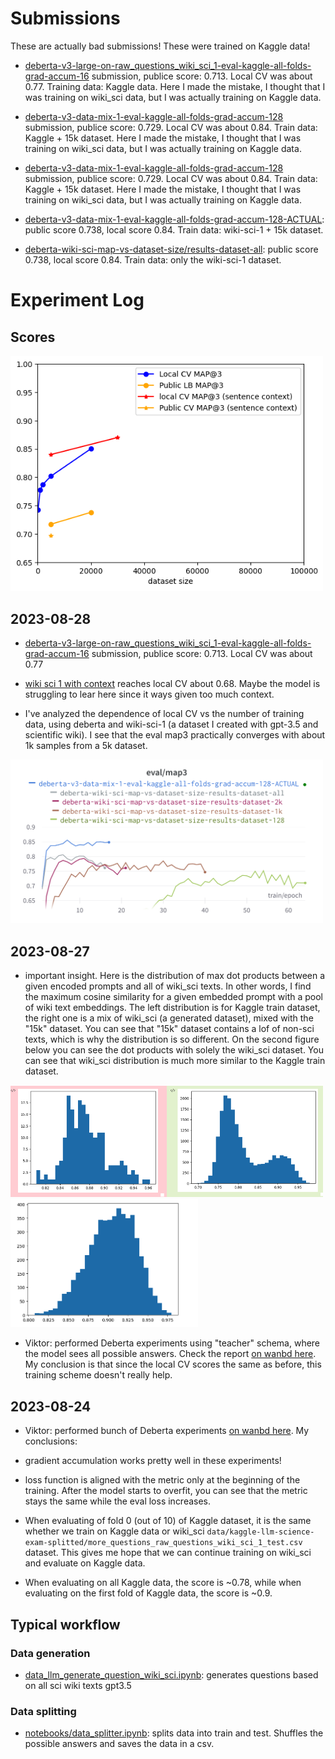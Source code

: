 
# Submissions

These are actually bad submissions! These were trained on Kaggle data!

- [deberta-v3-large-on-raw_questions_wiki_sci_1-eval-kaggle-all-folds-grad-accum-16](https://www.kaggle.com/code/viktorcikojevic/kaggle-llm?scriptVersionId=141219820) submission, publice score: 0.713. Local CV was about 0.77. Training data: Kaggle data. Here I made the mistake, I thought that I was training on wiki_sci data, but I was actually training on Kaggle data.
- [deberta-v3-data-mix-1-eval-kaggle-all-folds-grad-accum-128](https://www.kaggle.com/code/viktorcikojevic/kaggle-llm?scriptVersionId=141282948) submission, publice score: 0.729. Local CV was about 0.84. Train data: Kaggle + 15k dataset. Here I made the mistake, I thought that I was training on wiki_sci data, but I was actually training on Kaggle data.
- [deberta-v3-data-mix-1-eval-kaggle-all-folds-grad-accum-128](https://www.kaggle.com/code/viktorcikojevic/kaggle-llm?scriptVersionId=141282948) submission, publice score: 0.729. Local CV was about 0.84. Train data: Kaggle + 15k dataset. Here I made the mistake, I thought that I was training on wiki_sci data, but I was actually training on Kaggle data.


- [deberta-v3-data-mix-1-eval-kaggle-all-folds-grad-accum-128-ACTUAL](https://www.kaggle.com/code/viktorcikojevic/kaggle-llm?scriptVersionId=141354264): public score 0.738, local score 0.84. Train data: wiki-sci-1 + 15k dataset.
- [deberta-wiki-sci-map-vs-dataset-size/results-dataset-all](https://www.kaggle.com/code/viktorcikojevic/kaggle-llm?scriptVersionId=141330398): public score 0.738, local score 0.84. Train data: only the wiki-sci-1 dataset.


# Experiment Log


## Scores

<img src="assets/scores.png" alt="drawing" width="500"/>


## 2023-08-28



- [deberta-v3-large-on-raw_questions_wiki_sci_1-eval-kaggle-all-folds-grad-accum-16](https://www.kaggle.com/code/viktorcikojevic/kaggle-llm?scriptVersionId=141219820) submission, publice score: 0.713. Local CV was about 0.77

- [wiki sci 1 with context](https://wandb.ai/viktor-cikojevic/huggingface/reports/Untitled-Report--Vmlldzo1MjUzODM3/edit?firstReport&runsetFilter)  reaches local CV about 0.68. Maybe the model is struggling to lear here since it ways given too much context.

- I've analyzed the dependence of local CV vs the number of training data, using deberta and wiki-sci-1 (a dataset I created with gpt-3.5 and scientific wiki). I see that the eval map3  practically converges with about 1k samples from a 5k dataset.

<!-- ![Alt text](assets/image-evolution.png) -->

<img src="assets/W&B Chart 29_08_2023, 14_22_34.png" alt="drawing" width="500"/>



## 2023-08-27


- important insight. Here is the distribution of max dot products between a given encoded prompts and all of wiki_sci texts. In other words, I find the maximum cosine similarity for a given embedded prompt with a pool of wiki text embeddings. The left distribution is for Kaggle train dataset, the right one is a mix of wiki_sci (a generated dataset), mixed with the "15k" dataset. You can see that "15k" dataset contains a lof of non-sci texts, which is why the distribution is so different. On the second figure below you can see the dot products with solely the wiki_sci dataset. You can see that wiki_sci distribution is much more similar to the Kaggle train dataset. 
<!-- ![Alt text](assets/image-1.png) -->
<img src="assets/image-1.png" alt="drawing" width="500"/>

<img src="assets/image-wiki-sci.png" alt="drawing" width="300"/>

- Viktor: performed Deberta experiments using "teacher" schema, where the model sees all possible answers. Check the report [on wanbd here](https://api.wandb.ai/links/viktor-cikojevic/6rax1t92). My conclusion is that since the local CV scores the same as before, this training scheme doesn't really help.




## 2023-08-24


-    Viktor: performed bunch of Deberta experiments [on wanbd here](https://wandb.ai/viktor-cikojevic/huggingface/reports/Untitled-Report--Vmlldzo1MjIyNzc3). My conclusions:

-  gradient accumulation works pretty well in these experiments!

- loss function is aligned with the metric only at the beginning of the training. After the model starts to overfit, you can see that the metric stays the same while the eval loss increases.

- When evaluating of fold 0 (out of 10) of Kaggle dataset, it is the same whether we train on Kaggle data or wiki_sci `data/kaggle-llm-science-exam-splitted/more_questions_raw_questions_wiki_sci_1_test.csv` dataset. This gives me hope that we can continue training on wiki_sci and evaluate on Kaggle data.

- When evaluating on all Kaggle data, the score is ~0.78, while when evaluating on the first fold of Kaggle data, the score is ~0.9. 


## Typical workflow


### Data generation

- [data_llm_generate_question_wiki_sci.ipynb](../notebooks/data_llm_generate_question_wiki_sci.ipynb): generates questions based on all sci wiki texts gpt3.5

### Data splitting

- [notebooks/data_splitter.ipynb](notebooks/data_splitter.ipynb): splits data into train and test. Shuffles the possible answers and saves the data in a csv.



